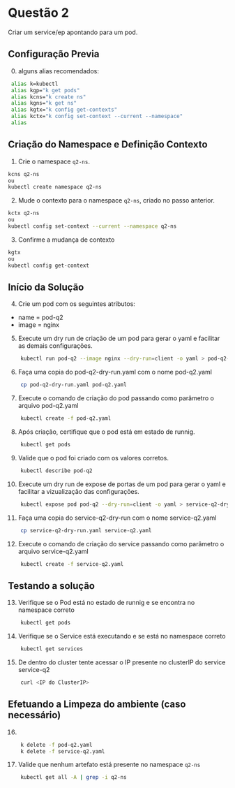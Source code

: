 # Questão 2

Criar um service/ep apontando para um pod.

## Configuração Previa
0. alguns alias recomendados:
```bash
 alias k=kubectl
 alias kgp="k get pods"
 alias kcns="k create ns"
 alias kgns="k get ns"
 alias kgtx="k config get-contexts"
 alias kctx="k config set-context --current --namespace"
 alias
```

## Criação do Namespace e Definição Contexto 
1. Crie o namespace `q2-ns`.
```bash
kcns q2-ns
ou
kubectl create namespace q2-ns
```
2. Mude o contexto para o namespace `q2-ns`, criado no passo anterior.
```bash
kctx q2-ns
ou
kubectl config set-context --current --namespace q2-ns
```
3. Confirme a mudança de contexto
```bash
kgtx
ou
kubectl config get-context
```

## Início da Solução

4. Crie um pod com os seguintes atributos:
* name = pod-q2
* image = nginx

5. Execute um dry run de criação de um pod para gerar o yaml e facilitar as demais configurações.
```bash
    kubectl run pod-q2 --image nginx --dry-run=client -o yaml > pod-q2-dry-run.yaml
```
6. Faça uma copia do pod-q2-dry-run.yaml com o nome pod-q2.yaml
```bash
    cp pod-q2-dry-run.yaml pod-q2.yaml
```
7. Execute o comando de criação do pod passando como parâmetro o arquivo pod-q2.yaml
```bash
    kubectl create -f pod-q2.yaml
```
8. Após criação, certifique que o pod está em estado de runnig.
```bash
    kubectl get pods
```
9. Valide que o pod foi criado com os valores corretos.
```bash
    kubectl describe pod-q2
```
10. Execute um dry run de expose de portas de um pod para gerar o yaml e facilitar a vizualização das configurações.
```bash
    kubectl expose pod pod-q2 --dry-run=client -o yaml > service-q2-dry-run.yaml
```
11. Faça uma copia do service-q2-dry-run com o nome service-q2.yaml
```bash
    cp service-q2-dry-run.yaml service-q2.yaml
```
12. Execute o comando de criação do service passando como parâmetro o arquivo service-q2.yaml
```bash
    kubectl create -f service-q2.yaml
```

## Testando a solução
13. Verifique se o Pod está no estado de runnig e se encontra no namespace correto
```bash
    kubectl get pods
```
14. Verifique se o Service está executando e se está no namespace correto
```bash
    kubectl get services
```
15. De dentro do cluster tente acessar o IP presente no clusterIP do service service-q2
```bash
    curl <IP do ClusterIP>
```

## Efetuando a Limpeza do ambiente (caso necessário)
16. 
```bash
    k delete -f pod-q2.yaml
    k delete -f service-q2.yaml
```
17. Valide que nenhum artefato está presente no namespace `q2-ns`
```bash
    kubectl get all -A | grep -i q2-ns
```